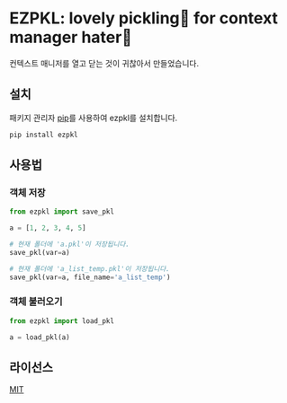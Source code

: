 # EZPKL: lovely pickling🥒 for context manager hater👊

컨텍스트 매니저를 열고 닫는 것이 귀찮아서 만들었습니다.

## 설치

패키지 관리자 [pip](https://pip.pypa.io/en/stable/)를 사용하여 ezpkl를 설치합니다.

```bash
pip install ezpkl
```

## 사용법

### 객체 저장

```python
from ezpkl import save_pkl

a = [1, 2, 3, 4, 5]

# 현재 폴더에 'a.pkl'이 저장됩니다.
save_pkl(var=a)

# 현재 폴더에 'a_list_temp.pkl'이 저장됩니다.
save_pkl(var=a, file_name='a_list_temp')
```

### 객체 불러오기

```python
from ezpkl import load_pkl

a = load_pkl(a)
```

## 라이선스

[MIT](https://choosealicense.com/licenses/mit/)
